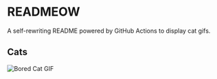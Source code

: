 # READMEOW

A self-rewriting README powered by GitHub Actions to display cat gifs.

## Cats

![Bored Cat GIF](https://media1.giphy.com/media/v1.Y2lkPTlhY2QwMmRhOWl3cjBta2w3M3NpY25pZ2s3Y3k2dThpZm5lY2dwa2ZpcWZnbTUyciZlcD12MV9naWZzX3NlYXJjaCZjdD1n/mlvseq9yvZhba/200.gif)
